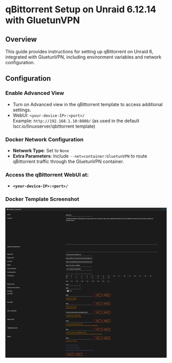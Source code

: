 # qBittorrent Setup on Unraid 6.12.14 with GluetunVPN

## Overview
This guide provides instructions for setting up qBittorrent on Unraid 6, integrated with GluetunVPN, including environment variables and network configuration.

## Configuration

### Enable Advanced View
- Turn on Advanced view in the qBittorrent template to access additional settings.
- WebUI: `<your-device-IP>:<port>/`    
  Example: `http://192.168.1.10:8080/` (as used in the default lscr.io/linuxserver/qbittorrent template)

### Docker Network Configuration
- **Network Type**: Set to `None`
- **Extra Parameters**: Include `--net=container:GluetunVPN` to route qBittorrent traffic through the GluetunVPN container.

### Access the qBittorrent WebUI at: 
- **`<your-device-IP>:<port>/`**

### Docker Template Screenshot
![Screenshot of the qBittorrent Docker template](https://github.com/RzrZrx/Gluetun-qBittorrent-Port-Updater-Script-For-unRAID/blob/main/Setup/img/qBittorrent_template.png)

